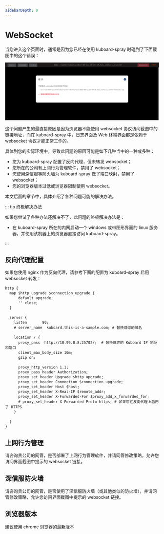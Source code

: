 ```yaml
---
sidebarDepth: 0
---
```


# WebSocket

当您进入这个页面时，通常是因为您已经在使用 kuboard-spray 时碰到了下面截图中的这个错误：

![WebSocket Error](./websocket.assets/websocket-error.png)

这个问题产生的最直接原因是因为浏览器不能使用 websocket 协议访问截图中的链接地址，而在 kuboard-spray 中，日志界面及 Web 终端界面都是依赖于 websocket 协议才能正常工作的。

具体到您的实际环境中，导致此问题的原因可能是如下几种当中的一种或多种：

* 您为 kuboard-spray 配置了反向代理，但未转发 websocket；
* 您所在的公司有上网行为管理软件，禁用了 websocket；
* 您使用深信服等防火墙为 kuboard-spray 做了端口映射，禁用了 websocket；
* 您的浏览器版本过低或浏览器限制使用 websocket。

本文后面的章节中，具体介绍了各种问题可能的解决办法。

::: tip 终极解决办法

如果您尝试了各种办法还解决不了，此问题的终极解决办法是：

* 在 kuboard-spray 所在的内网启动一个 windows 或带图形界面的 linux 服务器，并使用该机器上的浏览器直接访问 kuboard-spray。

:::

## 反向代理配置

如果您使用 nginx 作为反向代理，请参考下面的配置为 kuboard-spray 启用 websocket 转发：

```nginx{2,3,4,5,18,19}
http {
  map $http_upgrade $connection_upgrade {
      default upgrade;
      '' close;
  }

  server {
    listen       80; 
    # server_name  kuboard.this-is-a-sample.com; # 替换成你的域名

    location / {
      proxy_pass  http://10.99.0.8:25702/;  # 替换成你的 Kuboard IP 地址和端口
      client_max_body_size 10m;
      gzip on;

      proxy_http_version 1.1;
      proxy_pass_header Authorization;
      proxy_set_header Upgrade $http_upgrade;
      proxy_set_header Connection $connection_upgrade;
      proxy_set_header Host $host;
      proxy_set_header X-Real-IP $remote_addr;
      proxy_set_header X-Forwarded-For $proxy_add_x_forwarded_for;
      # proxy_set_header X-Forwarded-Proto https; # 如果您在反向代理上启用了 HTTPS
    }

  }
}
```

## 上网行为管理

请咨询贵公司的网管，是否部署了上网行为管理软件，并请网管修改策略，允许您访问界面截图中提示的 websocket 链接。

## 深信服防火墙

请咨询贵公司的网管，是否使用了深信服防火墙（或其他类似的防火墙），并请网管修改策略，允许您访问界面截图中提示的 websocket 链接。

## 浏览器版本

建议使用 chrome 浏览器的最新版本
